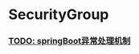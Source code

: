 # SecurityGroup

### [TODO: springBoot异常处理机制](https://github.com/momokanni/SecurityGroup/blob/master/springBoot%E5%BC%82%E5%B8%B8%E5%A4%84%E7%90%86%E6%9C%BA%E5%88%B6.md)  

